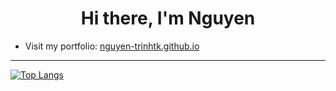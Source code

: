 <h1 align="center">Hi there, I'm Nguyen</h1>

- Visit my portfolio: [nguyen-trinhtk.github.io](https://nguyen-trinhtk.github.io/)

---
[![Top Langs](https://github-readme-stats.vercel.app/api/top-langs/?username=nguyen-trinhtk)](https://github.com/anuraghazra/github-readme-stats)
